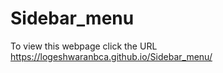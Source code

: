 # Sidebar_menu
To view this webpage click the URL
 https://logeshwaranbca.github.io/Sidebar_menu/
 
